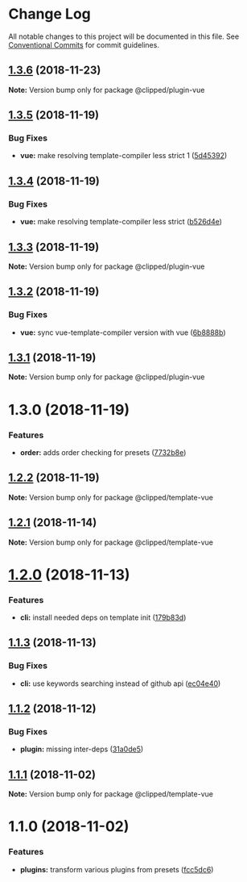 # Change Log

All notable changes to this project will be documented in this file.
See [Conventional Commits](https://conventionalcommits.org) for commit guidelines.

## [1.3.6](https://github.com/clippedjs/clipped/compare/@clipped/plugin-vue@1.3.5...@clipped/plugin-vue@1.3.6) (2018-11-23)

**Note:** Version bump only for package @clipped/plugin-vue





## [1.3.5](https://github.com/clippedjs/clipped/compare/@clipped/plugin-vue@1.3.4...@clipped/plugin-vue@1.3.5) (2018-11-19)


### Bug Fixes

* **vue:** make resolving template-compiler less strict 1 ([5d45392](https://github.com/clippedjs/clipped/commit/5d45392))





## [1.3.4](https://github.com/clippedjs/clipped/compare/@clipped/plugin-vue@1.3.3...@clipped/plugin-vue@1.3.4) (2018-11-19)


### Bug Fixes

* **vue:** make resolving template-compiler less strict ([b526d4e](https://github.com/clippedjs/clipped/commit/b526d4e))





## [1.3.3](https://github.com/clippedjs/clipped/compare/@clipped/plugin-vue@1.3.2...@clipped/plugin-vue@1.3.3) (2018-11-19)

**Note:** Version bump only for package @clipped/plugin-vue





## [1.3.2](https://github.com/clippedjs/clipped/compare/@clipped/plugin-vue@1.3.1...@clipped/plugin-vue@1.3.2) (2018-11-19)


### Bug Fixes

* **vue:** sync vue-template-compiler version with vue ([6b8888b](https://github.com/clippedjs/clipped/commit/6b8888b))





## [1.3.1](https://github.com/clippedjs/clipped/compare/@clipped/plugin-vue@1.3.0...@clipped/plugin-vue@1.3.1) (2018-11-19)

**Note:** Version bump only for package @clipped/plugin-vue





# 1.3.0 (2018-11-19)


### Features

* **order:** adds order checking for presets ([7732b8e](https://github.com/clippedjs/clipped/commit/7732b8e))





## [1.2.2](https://github.com/clippedjs/clipped/compare/@clipped/template-vue@1.2.1...@clipped/template-vue@1.2.2) (2018-11-19)

**Note:** Version bump only for package @clipped/template-vue





<a name="1.2.1"></a>
## [1.2.1](https://github.com/clippedjs/clipped/compare/@clipped/template-vue@1.2.0...@clipped/template-vue@1.2.1) (2018-11-14)

**Note:** Version bump only for package @clipped/template-vue





<a name="1.2.0"></a>
# [1.2.0](https://github.com/clippedjs/clipped/compare/@clipped/template-vue@1.1.3...@clipped/template-vue@1.2.0) (2018-11-13)


### Features

* **cli:** install needed deps on template init ([179b83d](https://github.com/clippedjs/clipped/commit/179b83d))





<a name="1.1.3"></a>
## [1.1.3](https://github.com/clippedjs/clipped/compare/@clipped/template-vue@1.1.2...@clipped/template-vue@1.1.3) (2018-11-13)


### Bug Fixes

* **cli:** use keywords searching instead of github api ([ec04e40](https://github.com/clippedjs/clipped/commit/ec04e40))





<a name="1.1.2"></a>
## [1.1.2](https://github.com/clippedjs/clipped/compare/@clipped/template-vue@1.1.1...@clipped/template-vue@1.1.2) (2018-11-12)


### Bug Fixes

* **plugin:** missing inter-deps ([31a0de5](https://github.com/clippedjs/clipped/commit/31a0de5))





<a name="1.1.1"></a>
## [1.1.1](https://github.com/clippedjs/clipped/compare/@clipped/template-vue@1.1.0...@clipped/template-vue@1.1.1) (2018-11-02)

**Note:** Version bump only for package @clipped/template-vue





<a name="1.1.0"></a>
# 1.1.0 (2018-11-02)


### Features

* **plugins:** transform various plugins from presets ([fcc5dc6](https://github.com/clippedjs/clipped/commit/fcc5dc6))
